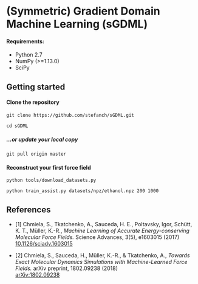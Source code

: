 # (Symmetric) Gradient Domain Machine Learning (sGDML)

#### Requirements:
- Python 2.7
- NumPy (>=1.13.0)
- SciPy

## Getting started

#### Clone the repository

`git clone https://github.com/stefanch/sGDML.git`

`cd sGDML`

##### ...or update your local copy

`git pull origin master`

#### Reconstruct your first force field

`python tools/download_datasets.py`

`python train_assist.py datasets/npz/ethanol.npz 200 1000`

## References

* [1] Chmiela, S., Tkatchenko, A., Sauceda, H. E., Poltavsky, Igor, Schütt, K. T., Müller, K.-R.,
*Machine Learning of Accurate Energy-conserving Molecular Force Fields.*
Science Advances, 3(5), e1603015 (2017)   
[10.1126/sciadv.1603015](http://dx.doi.org/10.1126/sciadv.1603015)

* [2] Chmiela, S., Sauceda, H., Müller, K.-R., & Tkatchenko, A.,
*Towards Exact Molecular Dynamics Simulations with Machine-Learned Force Fields.*
arXiv preprint, 1802.09238 (2018)   
[arXiv:1802.09238](https://arxiv.org/abs/1802.09238)